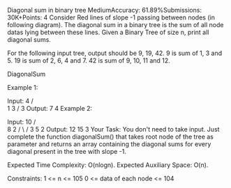 Diagonal sum in binary tree
MediumAccuracy: 61.89%Submissions: 30K+Points: 4
Consider Red lines of slope -1 passing between nodes (in following diagram). The diagonal sum in a binary tree is the sum of all node datas lying between these lines. Given a Binary Tree of size n, print all diagonal sums.

For the following input tree, output should be 9, 19, 42.
9 is sum of 1, 3 and 5.
19 is sum of 2, 6, 4 and 7.
42 is sum of 9, 10, 11 and 12.

DiagonalSum

Example 1:

Input:
         4
       /   \
      1     3
           /
          3
Output: 
7 4 
Example 2:

Input:
           10
         /    \
        8      2
       / \    /
      3   5  2
Output: 
12 15 3 
Your Task:
You don't need to take input. Just complete the function diagonalSum() that takes root node of the tree as parameter and returns an array containing the diagonal sums for every diagonal present in the tree with slope -1.

Expected Time Complexity: O(nlogn).
Expected Auxiliary Space: O(n).

Constraints:
1 <= n <= 105
0 <= data of each node <= 104